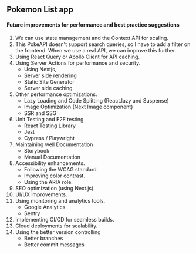 ## Pokemon List app

#### Future improvements for performance and best practice suggestions

1. We can use state management and the Context API for scaling.
2. This PokeAPI doesn't support search queries, so I have to add a filter on the frontend. When we use a real API, we can improve this further.
3. Using React Query or Apollo Client for API caching.
4. Using Server Actions for performance and security.
   - Using Nextjs,
   - Server side rendering
   - Static Site Generator
   - Server side caching
5. Other performance optimizations.
   - Lazy Loading and Code Splitting (React.lazy and Suspense)
   - Image Optimization (Next Image component)
   - SSR and SSG
6. Unit Testing and E2E testing
   - React Testing Library
   - Jest
   - Cypress / Playwright
7. Maintaining well Documentation
   - Storybook
   - Manual Documentation
8. Accessibility enhancements.
   - Following the WCAG standard.
   - Improving color contrast.
   - Using the ARIA role.
9. SEO optimization (using Next.js).
10. UI/UX improvements.
11. Using monitoring and analytics tools.
    - Google Analytics
    - Sentry
12. Implementing CI/CD for seamless builds.
13. Cloud deployments for scalability.
14. Using the better version controlling
    - Better branches
    - Better commit messages
